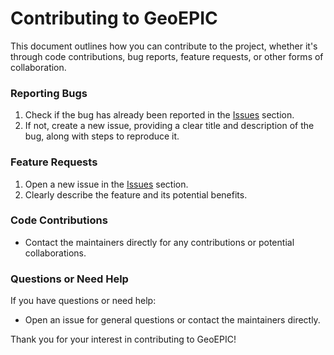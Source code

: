 # Contributing to GeoEPIC
This document outlines how you can contribute to the project, whether it's through code contributions, bug reports, feature requests, or other forms of collaboration.

### Reporting Bugs
1. Check if the bug has already been reported in the [Issues](https://github.com/smarsGroup/geo_epic_win/issues) section.
2. If not, create a new issue, providing a clear title and description of the bug, along with steps to reproduce it.

### Feature Requests
1. Open a new issue in the [Issues](https://github.com/smarsGroup/geo_epic_win/issues) section.
3. Clearly describe the feature and its potential benefits.

### Code Contributions
- Contact the maintainers directly for any contributions or potential collaborations.

### Questions or Need Help
If you have questions or need help:
- Open an issue for general questions or contact the maintainers directly.

Thank you for your interest in contributing to GeoEPIC!
